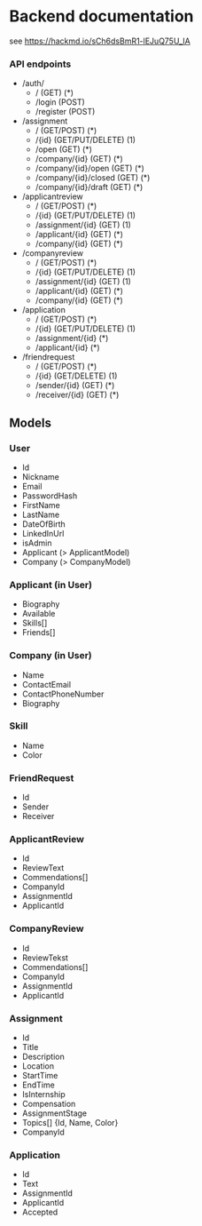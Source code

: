 # Backend documentation
see https://hackmd.io/sCh6dsBmR1-lEJuQ75U_IA

### API endpoints
- /auth/
	- / (GET) (*)
	- /login (POST)
	- /register (POST)
- /assignment
    - / (GET/POST) (*)
    - /{id} (GET/PUT/DELETE) (1)
    - /open (GET) (*)
    - /company/{id} (GET) (*)
    - /company/{id}/open (GET) (*)
    - /company/{id}/closed (GET) (*)
    - /company/{id}/draft (GET) (*)
- /applicantreview
    - / (GET/POST) (*)
    - /{id} (GET/PUT/DELETE) (1)
    - /assignment/{id} (GET) (1)
    - /applicant/{id} (GET) (*)
    - /company/{id} (GET) (*)
- /companyreview
    - / (GET/POST) (*)
    - /{id} (GET/PUT/DELETE) (1)
    - /assignment/{id} (GET) (1)
    - /applicant/{id} (GET) (*)
    - /company/{id} (GET) (*)
- /application
    - / (GET/POST) (*)
    - /{id} (GET/PUT/DELETE) (1)
    - /assignment/{id} (*)
    - /applicant/{id} (*)
- /friendrequest
    - / (GET/POST) (*)
    - /{id} (GET/DELETE) (1)
    - /sender/{id} (GET) (*)
    - /receiver/{id} (GET) (*)
## Models
### User
- Id
- Nickname
- Email
- PasswordHash
- FirstName
- LastName 
- DateOfBirth
- LinkedInUrl
- isAdmin
- Applicant (> ApplicantModel)
- Company (> CompanyModel)
### Applicant (in User)
- Biography
- Available
- Skills[] 
- Friends[]
### Company (in User)
- Name
- ContactEmail
- ContactPhoneNumber
- Biography
### Skill
- Name
- Color
### FriendRequest
- Id
- Sender
- Receiver
### ApplicantReview
- Id
- ReviewText
- Commendations[]
- CompanyId
- AssignmentId
- ApplicantId
### CompanyReview
- Id
- ReviewTekst
- Commendations[]
- CompanyId
- AssignmentId
- ApplicantId
### Assignment
- Id
- Title
- Description
- Location
- StartTime
- EndTime
- IsInternship
- Compensation
- AssignmentStage
- Topics[] {Id, Name, Color}
- CompanyId
### Application
- Id
- Text
- AssignmentId
- ApplicantId
- Accepted
